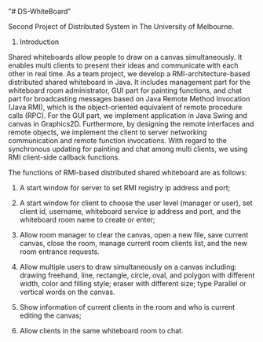 "# DS-WhiteBoard" 

Second Project of Distributed System in The University of Melbourne.

1. Introduction

Shared whiteboards allow people to draw on a canvas simultaneously. It enables multi clients to present their
ideas and communicate with each other in real time. As a team project, we develop a RMI-architecture-based
distributed shared whiteboard in Java. It includes management part for the whiteboard room administrator,
GUI part for painting functions, and chat part for broadcasting messages based on Java Remote Method
Invocation (Java RMI), which is the object-oriented equivalent of remote procedure calls (RPC). For the
GUI part, we implement application in Java Swing and canvas in Graphics2D. Furthermore, by designing
the remote interfaces and remote objects, we implement the client to server networking communication and
remote function invocations. With regard to the synchronous updating for painting and chat among multi
clients, we using RMI client-side callback functions.

The functions of RMI-based distributed shared whiteboard are as follows:

1) A start window for server to set RMI registry ip address and port;

2) A start window for client to choose the user level (manager or user), set client id, username, whiteboard service ip address and port, and the whiteboard room name to create or enter;

3) Allow room manager to clear the canvas, open a new file, save current canvas, close the room, manage
  current room clients list, and the new room entrance requests.
  
4) Allow multiple users to draw simultaneously on a canvas including: drawing freehand, line, rectangle,
  circle, oval, and polygon with different width, color and filling style; eraser with different size; type
  Parallel or vertical words on the canvas.
  
5) Show information of current clients in the room and who is current editing the canvas;
	
6) Allow clients in the same whiteboard room to chat.
